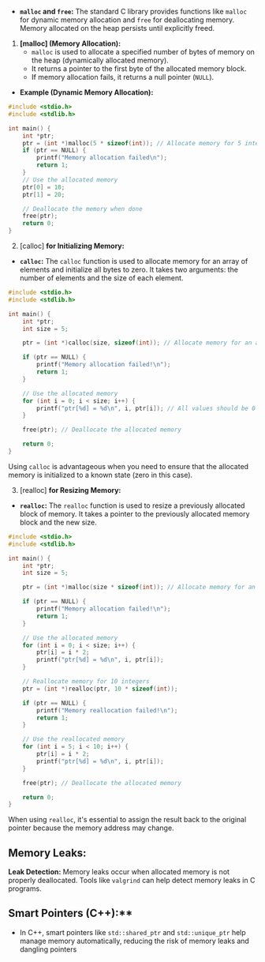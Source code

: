 - **`malloc` and `free`:** The standard C library provides functions like `malloc` for dynamic memory allocation and `free` for deallocating memory. Memory allocated on the heap persists until explicitly freed.

1. **[malloc] (Memory Allocation):**
	- `malloc` is used to allocate a specified number of bytes of memory on the heap (dynamically allocated memory).
	- It returns a pointer to the first byte of the allocated memory block.
	- If memory allocation fails, it returns a null pointer (`NULL`).

- **Example (Dynamic Memory Allocation):**
```c
#include <stdio.h>
#include <stdlib.h>

int main() {
    int *ptr;
    ptr = (int *)malloc(5 * sizeof(int)); // Allocate memory for 5 integers
    if (ptr == NULL) {
        printf("Memory allocation failed\n");
        return 1;
    }
    // Use the allocated memory
    ptr[0] = 10;
    ptr[1] = 20;

    // Deallocate the memory when done
    free(ptr);
    return 0;
}
```

2. [calloc] **for Initializing Memory:**

- **`calloc`:** The `calloc` function is used to allocate memory for an array of elements and initialize all bytes to zero. It takes two arguments: the number of elements and the size of each element.
```c
#include <stdio.h>
#include <stdlib.h>

int main() {
    int *ptr;
    int size = 5;

    ptr = (int *)calloc(size, sizeof(int)); // Allocate memory for an array of 5 integers (initialized to 0)

    if (ptr == NULL) {
        printf("Memory allocation failed!\n");
        return 1;
    }

    // Use the allocated memory
    for (int i = 0; i < size; i++) {
        printf("ptr[%d] = %d\n", i, ptr[i]); // All values should be 0
    }

    free(ptr); // Deallocate the allocated memory

    return 0;
}
```

Using `calloc` is advantageous when you need to ensure that the allocated memory is initialized to a known state (zero in this case).

3. [realloc] **for Resizing Memory:**

- **`realloc`:** The `realloc` function is used to resize a previously allocated block of memory. It takes a pointer to the previously allocated memory block and the new size.
```c
#include <stdio.h>
#include <stdlib.h>

int main() {
    int *ptr;
    int size = 5;

    ptr = (int *)malloc(size * sizeof(int)); // Allocate memory for an array of 5 integers

    if (ptr == NULL) {
        printf("Memory allocation failed!\n");
        return 1;
    }

    // Use the allocated memory
    for (int i = 0; i < size; i++) {
        ptr[i] = i * 2;
        printf("ptr[%d] = %d\n", i, ptr[i]);
    }

    // Reallocate memory for 10 integers
    ptr = (int *)realloc(ptr, 10 * sizeof(int));

    if (ptr == NULL) {
        printf("Memory reallocation failed!\n");
        return 1;
    }

    // Use the reallocated memory
    for (int i = 5; i < 10; i++) {
        ptr[i] = i * 2;
        printf("ptr[%d] = %d\n", i, ptr[i]);
    }

    free(ptr); // Deallocate the allocated memory

    return 0;
}
```

When using `realloc`, it's essential to assign the result back to the original pointer because the memory address may change.


## **Memory Leaks:**

**Leak Detection:** Memory leaks occur when allocated memory is not properly deallocated. Tools like `valgrind` can help detect memory leaks in C programs.

## Smart Pointers (C++):**

- In C++, smart pointers like `std::shared_ptr` and `std::unique_ptr` help manage memory automatically, reducing the risk of memory leaks and dangling pointers